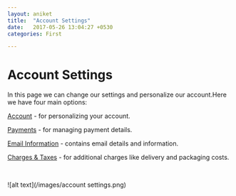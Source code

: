 ```yaml
---
layout: aniket
title:  "Account Settings"
date:   2017-05-26 13:04:27 +0530
categories: First

---
```


# Account Settings



In this page we can change our settings and personalize our account.Here we have four main options:

[Account](Account.html) - for personalizing your account.

[Payments](Payments.html) - for managing payment details.

[Email Information](Email-Information.html) - contains email details and information.

[Charges & Taxes](Charges-&-Taxes.html) - for additional charges like delivery and packaging costs.

&nbsp;

![alt text](/images/account settings.png)
